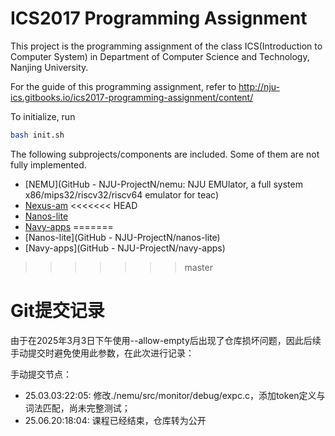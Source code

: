 # ICS2017 Programming Assignment

This project is the programming assignment of the class ICS(Introduction to Computer System) in Department of Computer Science and Technology, Nanjing University.

For the guide of this programming assignment,
refer to http://nju-ics.gitbooks.io/ics2017-programming-assignment/content/

To initialize, run
```bash
bash init.sh
```

The following subprojects/components are included. Some of them are not fully implemented.
* [NEMU](GitHub - NJU-ProjectN/nemu: NJU EMUlator, a full system x86/mips32/riscv32/riscv64 emulator for teac)
* [Nexus-am](https://github.com/NJU-ProjectN/nexus-am)
<<<<<<< HEAD
* [Nanos-lite](https://github.com/NJU-ProjectN/nanos-lite)
* [Navy-apps](https://github.com/NJU-ProjectN/navy-apps)
=======
* [Nanos-lite](GitHub - NJU-ProjectN/nanos-lite)
* [Navy-apps](GitHub - NJU-ProjectN/navy-apps)
>>>>>>> master

# Git提交记录

由于在2025年3月3日下午使用--allow-empty后出现了仓库损坏问题，因此后续手动提交时避免使用此参数，在此次进行记录：  

手动提交节点：
* 25.03.03:22:05: 修改./nemu/src/monitor/debug/expc.c，添加token定义与词法匹配，尚未完整测试；
* 25.06.20:18:04: 课程已经结束，仓库转为公开
